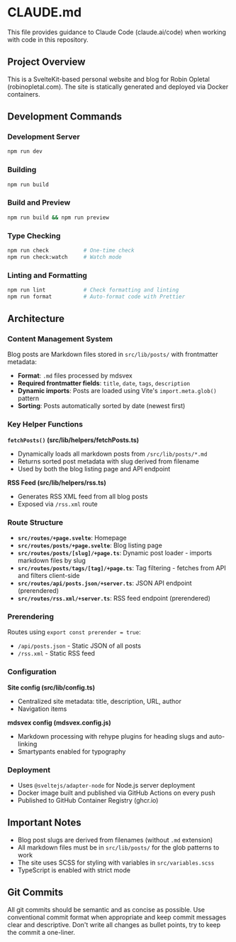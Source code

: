 # CLAUDE.md

This file provides guidance to Claude Code (claude.ai/code) when working with code in this repository.

## Project Overview

This is a SvelteKit-based personal website and blog for Robin Opletal (robinopletal.com). The site is statically generated and deployed via Docker containers.

## Development Commands

### Development Server

```bash
npm run dev
```

### Building

```bash
npm run build
```

### Build and Preview

```bash
npm run build && npm run preview
```

### Type Checking

```bash
npm run check           # One-time check
npm run check:watch     # Watch mode
```

### Linting and Formatting

```bash
npm run lint            # Check formatting and linting
npm run format          # Auto-format code with Prettier
```

## Architecture

### Content Management System

Blog posts are Markdown files stored in `src/lib/posts/` with frontmatter metadata:

- **Format**: `.md` files processed by mdsvex
- **Required frontmatter fields**: `title`, `date`, `tags`, `description`
- **Dynamic imports**: Posts are loaded using Vite's `import.meta.glob()` pattern
- **Sorting**: Posts automatically sorted by date (newest first)

### Key Helper Functions

**`fetchPosts()` (src/lib/helpers/fetchPosts.ts)**

- Dynamically loads all markdown posts from `/src/lib/posts/*.md`
- Returns sorted post metadata with slug derived from filename
- Used by both the blog listing page and API endpoint

**RSS Feed (src/lib/helpers/rss.ts)**

- Generates RSS XML feed from all blog posts
- Exposed via `/rss.xml` route

### Route Structure

- **`src/routes/+page.svelte`**: Homepage
- **`src/routes/posts/+page.svelte`**: Blog listing page
- **`src/routes/posts/[slug]/+page.ts`**: Dynamic post loader - imports markdown files by slug
- **`src/routes/posts/tags/[tag]/+page.ts`**: Tag filtering - fetches from API and filters client-side
- **`src/routes/api/posts.json/+server.ts`**: JSON API endpoint (prerendered)
- **`src/routes/rss.xml/+server.ts`**: RSS feed endpoint (prerendered)

### Prerendering

Routes using `export const prerender = true`:

- `/api/posts.json` - Static JSON of all posts
- `/rss.xml` - Static RSS feed

### Configuration

**Site config (src/lib/config.ts)**

- Centralized site metadata: title, description, URL, author
- Navigation items

**mdsvex config (mdsvex.config.js)**

- Markdown processing with rehype plugins for heading slugs and auto-linking
- Smartypants enabled for typography

### Deployment

- Uses `@sveltejs/adapter-node` for Node.js server deployment
- Docker image built and published via GitHub Actions on every push
- Published to GitHub Container Registry (ghcr.io)

## Important Notes

- Blog post slugs are derived from filenames (without `.md` extension)
- All markdown files must be in `src/lib/posts/` for the glob patterns to work
- The site uses SCSS for styling with variables in `src/variables.scss`
- TypeScript is enabled with strict mode

## Git Commits

All git commits should be semantic and as concise as possible. Use conventional commit format when appropriate and keep commit messages clear and descriptive. Don't write all changes as bullet points, try to keep the commit a one-liner.
